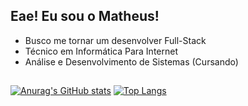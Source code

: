 ## Eae! Eu sou o Matheus!

- Busco me tornar um desenvolver Full-Stack
- Técnico em Informática Para Internet
- Análise e Desenvolvimento de Sistemas (Cursando)

##

[![Anurag's GitHub stats](https://github-readme-stats.vercel.app/api?username=maT-bg&theme=dracula)](https://github.com/maT-bg/github-readme-stats)
[![Top Langs](https://github-readme-stats.vercel.app/api/top-langs/?username=maT-bg&theme=dracula&layout=compact)](https://github.com/maT-bg/github-readme-stats)
